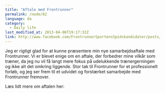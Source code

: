 ```yaml
---
title: "Aftale med Frontrunner"
permalink: /node/82
language: da
category:
  - Daily life
last_modified_at: 2013-04-06T19:17:32Z
link: http://www.facebook.com/FrontrunnerSportensSpidskandidater/posts/199146560174675
---
```


Jeg er rigtigt glad for at kunne præsentere min nye samarbejdsaftale med Frontrunner. Vi er blevet enige om en aftale, der forbedrer mine vilkår som træner, da jeg nu vil få langt mere fokus på udelukkende trænergerningen og ikke alt det omkring liggende. Stor tak til Frontrunner for et professionelt forløb, og jeg ser frem til et udvidet og forstærket samarbejde med Frontrunner fremover.

Læs lidt mere om aftalen her: 
